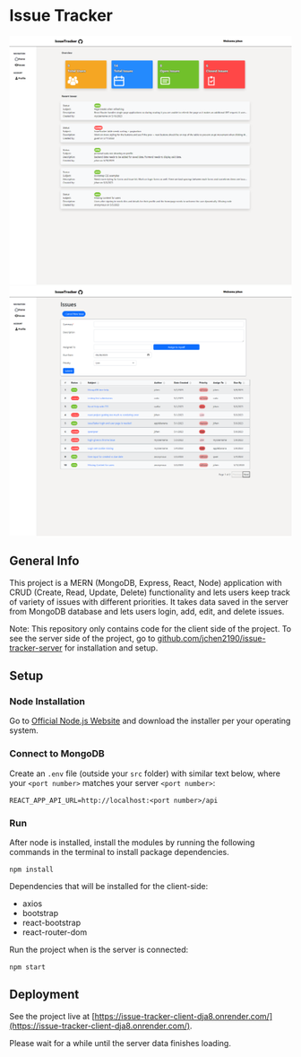 # Issue Tracker

![screenshot](./public/issuetracker.png)
![screenshot](./public/issuetracker2.png)

## General Info
This project is a MERN (MongoDB, Express, React, Node) application with CRUD (Create, Read, Update, Delete) functionality and lets users keep track of variety of issues with different priorities. It takes data saved in the server from MongoDB database and lets users login, add, edit, and delete issues.

Note: This repository only contains code for the client side of the project. To see the server side of the project, go to [github.com/jchen2190/issue-tracker-server](https://github.com/jchen2190/issue-tracker-server) for installation and setup.

## Setup

### Node Installation
Go to [Official Node.js Website](https://nodejs.org) and download the installer per your operating system.

### Connect to MongoDB
Create an `.env` file (outside your `src` folder) with similar text below, where your `<port number>` matches your server `<port number>`:
```
REACT_APP_API_URL=http://localhost:<port number>/api
```

### Run 
After node is installed, install the modules by running the following commands in the terminal to install package dependencies.
```
npm install
```

Dependencies that will be installed for the client-side:

- axios
- bootstrap
- react-bootstrap
- react-router-dom

Run the project when is the server is connected:
```
npm start
```

## Deployment
See the project live at [https://issue-tracker-client-dja8.onrender.com/](https://issue-tracker-client-dja8.onrender.com/).

Please wait for a while until the server data finishes loading.